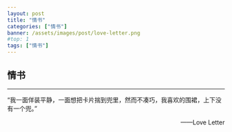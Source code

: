 ```yaml
---
layout: post
title: "情书"
categories: ["情书"]
banner: /assets/images/post/love-letter.png
#top: 1
tags: ["情书"]
---
```


## 情书

---

“我一面佯装平静，一面想把卡片揣到兜里，然而不凑巧，我喜欢的围裙，上下没有一个兜。” 

<p align="right">——Love Letter</p>
